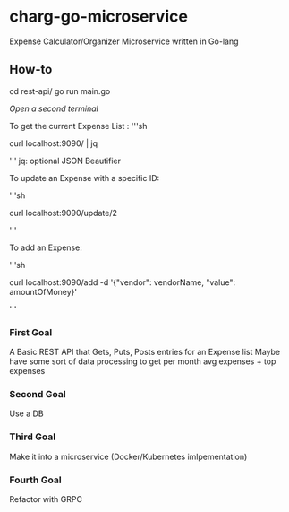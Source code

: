 # charg-go-microservice
Expense Calculator/Organizer Microservice written in Go-lang


## How-to

cd rest-api/
go run main.go


*Open a second terminal*

To get the current Expense List :
'''sh

curl localhost:9090/ | jq 

'''
jq: optional JSON Beautifier


To update an Expense with a specific ID:

'''sh

curl localhost:9090/update/2

'''


To add an Expense:

'''sh

curl localhost:9090/add -d '{"vendor": vendorName, "value": amountOfMoney}'

'''

### First Goal 

A Basic REST API that Gets, Puts, Posts entries for an Expense list
Maybe have some sort of data processing to get per month avg expenses + top expenses

### Second Goal

Use a DB

### Third Goal 

Make it into a microservice (Docker/Kubernetes imlpementation)

### Fourth Goal

Refactor with GRPC